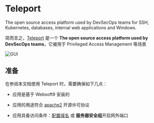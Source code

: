 # Teleport

The open source access platform used by DevSecOps teams for SSH, Kubernetes, databases, internal web applications and Windows.

简而言之，[Teleport](https://goteleport.com/) 是一个 **The open source access platform used by DevSecOps teams**，它被用于 Privileged Access Management  等场景


![GUI](https://libs.websoft9.com/Websoft9/DocsPicture/zh/teleport/teleport-gui-websoft9.png)


## 准备

在参阅本文档使用 Teleport 时，需要确保如下几点：

- 应用是基于 Websoft9 安装的

- 应用的用途符合 [apache2](https://opensource.org/licenses/Apache-2.0) 开源许可协议

- 应用具备访问条件：[配置域名](./guide/appsetdomain) 或 **服务器安全组**开启网外端口